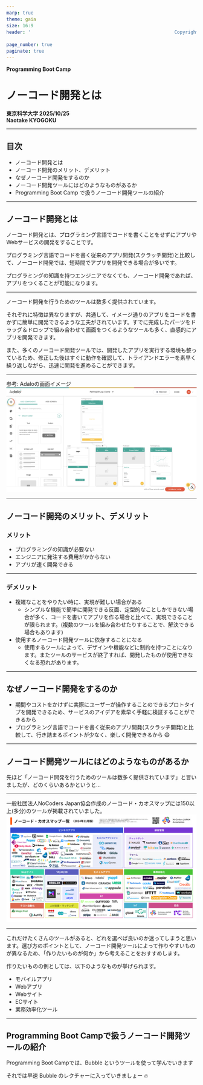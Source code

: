 ```yaml
---
marp: true
theme: gaia
size: 16:9
header: '　　　　　　　　　　　　　　　　　　　　　　　　　　　　　　　　Copyright Naotake KYOGOKU'

page_number: true
paginate: true
---
```


**Programming Boot Camp**

# ノーコード開発とは

**東京科学大学 2025/10/25**
　
　
　
　
　
　　　　　　　　　　　　　　　　　　　　　**Naotake KYOGOKU**


---

## 目次

- ノーコード開発とは
- ノーコード開発のメリット、デメリット
- なぜノーコード開発をするのか
- ノーコード開発ツールにはどのようなものがあるか
- Programming Boot Camp で扱うノーコード開発ツールの紹介

---

## ノーコード開発とは

ノーコード開発とは、プログラミング言語でコードを書くことをせずにアプリやWebサービスの開発をすることです。

プログラミング言語でコードを書く従来のアプリ開発(スクラッチ開発)と比較して、ノーコード開発では、短時間でアプリを開発できる場合が多いです。

プログラミングの知識を持つエンジニアでなくても、ノーコード開発であれば、アプリをつくることが可能になります。

---

ノーコード開発を行うためのツールは数多く提供されています。

それぞれに特徴は異なりますが、共通して、イメージ通りのアプリをコードを書かずに簡単に開発できるような工夫がされています。すでに完成したパーツをドラッグ＆ドロップで組み合わせて画面をつくるようなツールも多く、直感的にアプリを開発できます。

また、多くのノーコード開発ツールでは、開発したアプリを実行する環境も整っているため、修正した後はすぐに動作を確認して、トライアンドエラーを素早く繰り返しながら、迅速に開発を進めることができます。

---

参考: Adaloの画面イメージ
![w:1000px](images/2022-10-26-07-49-42.png)

---

## ノーコード開発のメリット、デメリット
### メリット

- プログラミングの知識が必要ない
- エンジニアに発注する費用がかからない
- アプリが速く開発できる

---

### デメリット

- 複雑なことをやりたい時に、実現が難しい場合がある
  - シンプルな機能で簡単に開発できる反面、定型的なことしかできない場合が多く、コードを書いてアプリを作る場合と比べて、実現できることが限られます。(複数のツールを組み合わせたりすることで、解決できる場合もあります)
- 使用するノーコード開発ツールに依存することになる
  - 使用するツールによって、デザインや機能などに制約を持つことになります。またツールのサービスが終了すれば、開発したものが使用できなくなる恐れがあります。

---

## なぜノーコード開発をするのか

- 期間やコストをかけずに実際にユーザーが操作することのできるプロトタイプを開発できるため、サービスのアイデアを素早く手軽に検証することができるから
- プログラミング言語でコードを書く従来のアプリ開発(スクラッチ開発)と比較して、行き詰まるポイントが少なく、楽しく開発できるから :smile:


---

## ノーコード開発ツールにはどのようなものがあるか

先ほど「ノーコード開発を行うためのツールは数多く提供されています」と言いましたが、どのくらいあるかというと...

---

一般社団法人NoCoders Japan協会作成のノーコード・カオスマップには150以上(多分)のツールが掲載されていました。
![w:950px](images/no-code_khaos_map_2024.png)

---

これだけたくさんのツールがあると、どれを選べば良いのか迷ってしまうと思います。選び方のポイントとして、ノーコード開発ツールによって作りやすいものが異なるため、「作りたいものが何か」から考えることをおすすめします。

作りたいものの例としては、以下のようなものが挙げられます。
- モバイルアプリ
- Webアプリ
- Webサイト
- ECサイト
- 業務効率化ツール

---

## Programming Boot Campで扱うノーコード開発ツールの紹介

Programming Boot Campでは、Bubble というツールを使って学んでいきます

それでは早速 Bubble のレクチャーに入っていきましょー :fire:
